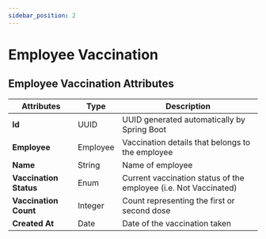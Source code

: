 ```yaml
---
sidebar_position: 2
---
```


# Employee Vaccination
## Employee Vaccination Attributes
| Attributes             | Type     | Description                                                      |
| ---------------------- | -------- | ---------------------------------------------------------------- |
| **Id**                 | UUID     | UUID generated automatically by Spring Boot                      |
| **Employee**           | Employee | Vaccination details that belongs to the employee                 |
| **Name**               | String   | Name of employee                                                 |
| **Vaccination Status** | Enum     | Current vaccination status of the employee (i.e. Not Vaccinated) |
| **Vaccination Count**  | Integer  | Count representing the first or second dose                      |
| **Created At**         | Date     | Date of the vaccination taken                                    |